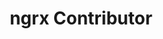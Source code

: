 ---
name: Mike Ryan
title: ngrx Contributor
twitter: mikeryan52
github: https://github.com/mikeryan52
image: /media/people/mike-ryan.jpeg
featured: cd-angular
order: 90
---